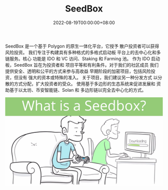 ﻿---
title: "SeedBox"
description: "SeedBox - 是一流的去中心化启动板，为散户投资者提供风险投资渠道。"
date: 2022-08-19T00:00:00+08:00
lastmod: 2022-08-19T00:00:00+08:00
draft: false
authors: ["boogArno"]
featuredImage: "seedbox.png"
tags: ["Other","SeedBox"]
categories: ["nfts"]
nfts: ["Other"]
blockchain: "Polygon"
website: "https://seedbox.fi"
twitter: "https://t.me/seedbox_fi"
discord: ""
telegram: ""
github: ""
youtube: "https://www.youtube.com/channel/UCm7j3d8qppjemCoHNBaCWpg/videos"
twitch: ""
facebook: ""
instagram: "https://www.instagram.com/seedbox_fi"
reddit: ""
medium: "https://medium.com/@seedbox_fi"
steam: ""
gitbook: ""
googleplay: ""
appstore: ""
status: "Live"
weight: 
lightgallery: true
toc: true
pinned: false
recommend: false
recommend1: false
---
SeedBox 是一个基于 Polygon 的原生一体化平台，它授予
散户投资者可以获得风险投资。
我们专注于构建具有多种格式的多格式启动板
平台上的去中心化和多链服务。核心
功能是 IDO 和 VC 访问、Staking 和 Farming 池。
作为 IDO 启动板，SeedBox 旨在为投资者和
项目平等和有利条件。对于我们的社区成员
我们提供安全、透明和公平的方式来参与高收益
早期阶段的加密项目，包括风险投资，但没有
强大的资本或特殊的准入。
关于项目，我们建议另一种分发方式
以分散的方式分配，扩大投资者的受众。
使用基于多边形的生态系统来促进发展和
资助基于以太坊、币安智能链、Solan 和
多边形链以完全去中心化的方式。

![maxresdefault](maxresdefault.jpg)